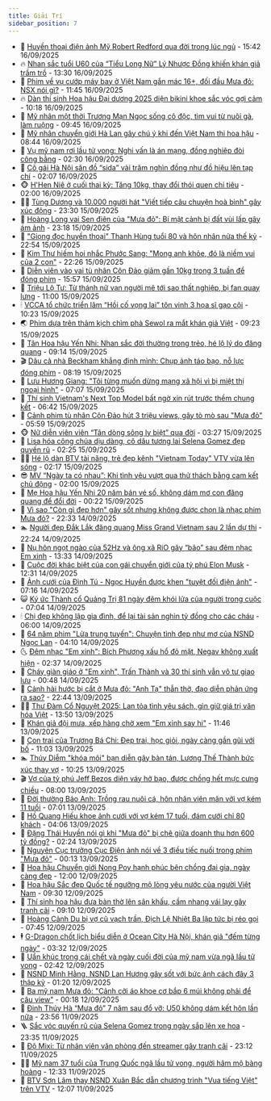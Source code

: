 ```yaml
---
title: Giải Trí
sidebar_position: 7
---
```


<!-- dantri-giai-tri:START -->
- 🤩 [Huyền thoại điện ảnh Mỹ Robert Redford qua đời trong lúc ngủ](https://dantri.com.vn/giai-tri/huyen-thoai-dien-anh-my-robert-redford-qua-doi-trong-luc-ngu-20250916223845901.htm) - 15:42 16/09/2025
- 🔥 [Nhan sắc tuổi U60 của “Tiểu Long Nữ” Lý Nhược Đồng khiến khán giả trầm trồ](https://dantri.com.vn/giai-tri/nhan-sac-tuoi-u60-cua-tieu-long-nu-ly-nhuoc-dong-khien-khan-gia-tram-tro-20250916165544745.htm) - 13:30 16/09/2025
- 🚀 [Phim về vụ cướp máy bay ở Việt Nam gắn mác 16+, đối đầu Mưa đỏ: NSX nói gì?](https://dantri.com.vn/giai-tri/phim-ve-vu-cuop-may-bay-o-viet-nam-gan-mac-16-doi-dau-mua-do-nsx-noi-gi-20250916181800630.htm) - 11:45 16/09/2025
- 🔥 [Dàn thí sinh Hoa hậu Đại dương 2025 diện bikini khoe sắc vóc gợi cảm](https://dantri.com.vn/giai-tri/dan-thi-sinh-hoa-hau-dai-duong-2025-dien-bikini-khoe-sac-voc-goi-cam-20250916120100627.htm) - 10:18 16/09/2025
- 🌈 [Mỹ nhân một thời Trương Mạn Ngọc sống cô độc, tìm vui từ nuôi gà, làm ruộng](https://dantri.com.vn/giai-tri/my-nhan-mot-thoi-truong-man-ngoc-song-co-doc-tim-vui-tu-nuoi-ga-lam-ruong-20250915095237443.htm) - 09:45 16/09/2025
- 📝 [Mỹ nhân chuyển giới Hà Lan gây chú ý khi đến Việt Nam thi hoa hậu](https://dantri.com.vn/giai-tri/my-nhan-chuyen-gioi-ha-lan-gay-chu-y-khi-den-viet-nam-thi-hoa-hau-20250916125040097.htm) - 08:44 16/09/2025
- 💪 [Vụ mỹ nam rơi lầu tử vong: Nghi vấn là án mạng, đồng nghiệp đòi công bằng](https://dantri.com.vn/giai-tri/vu-my-nam-roi-lau-tu-vong-nghi-van-la-an-mang-dong-nghiep-doi-cong-bang-20250916092149595.htm) - 02:30 16/09/2025
- 🤡 [Cô gái Hà Nội săn đồ “sida” vài trăm nghìn đồng như đồ hiệu lên tạp chí](https://dantri.com.vn/giai-tri/co-gai-ha-noi-san-do-sida-vai-tram-nghin-dong-nhu-do-hieu-len-tap-chi-20250905150328202.htm) - 02:07 16/09/2025
- 🐵 [H&#39;Hen Niê ở cuối thai kỳ: Tăng 10kg, thay đổi thói quen chi tiêu](https://dantri.com.vn/giai-tri/hhen-nie-o-cuoi-thai-ky-tang-10kg-thay-doi-thoi-quen-chi-tieu-20250914125843371.htm) - 02:00 16/09/2025
- 🧑‍🏫 [Tùng Dương và 10.000 người hát &quot;Viết tiếp câu chuyện hoà bình&quot; gây xúc động](https://dantri.com.vn/giai-tri/tung-duong-va-10000-nguoi-hat-viet-tiep-cau-chuyen-hoa-binh-gay-xuc-dong-20250916004916579.htm) - 23:30 15/09/2025
- 💂 [Hoàng Long vai Sen điên của &quot;Mưa đỏ&quot;: Bí mật cảnh bị đất vùi lấp gây ám ảnh](https://dantri.com.vn/giai-tri/hoang-long-vai-sen-dien-cua-mua-do-bi-mat-canh-bi-dat-vui-lap-gay-am-anh-20250915015700508.htm) - 23:18 15/09/2025
- 🤠 [&quot;Giọng đọc huyền thoại&quot; Thanh Hùng tuổi 80 và hôn nhân nửa thế kỷ](https://dantri.com.vn/giai-tri/giong-doc-huyen-thoai-thanh-hung-tuoi-80-va-hon-nhan-nua-the-ky-20250916015330932.htm) - 22:54 15/09/2025
- 🫶 [Kim Thư hiếm hoi nhắc Phước Sang: &quot;Mong anh khỏe, đó là niềm vui của 2 con&quot;](https://dantri.com.vn/giai-tri/kim-thu-hiem-hoi-nhac-phuoc-sang-mong-anh-khoe-do-la-niem-vui-cua-2-con-20250911150129707.htm) - 22:26 15/09/2025
- 🦏 [Diễn viên vào vai tù nhân Côn Đảo giảm gần 10kg trong 3 tuần để đóng phim](https://dantri.com.vn/giai-tri/dien-vien-vao-vai-tu-nhan-con-dao-giam-gan-10kg-trong-3-tuan-de-dong-phim-20250915164730028.htm) - 15:57 15/09/2025
- 🧰 [Triệu Lộ Tư: Từ thánh nữ vạn người mê tới sao thất nghiệp, bị fan quay lưng](https://dantri.com.vn/giai-tri/trieu-lo-tu-tu-thanh-nu-van-nguoi-me-toi-sao-that-nghiep-bi-fan-quay-lung-20250914114700098.htm) - 11:00 15/09/2025
- 🕯 [VCCA tổ chức triển lãm “Hồi cố vọng lai” tôn vinh 3 họa sĩ gạo cội](https://dantri.com.vn/giai-tri/vcca-to-chuc-trien-lam-hoi-co-vong-lai-ton-vinh-3-hoa-si-gao-coi-20250915171538091.htm) - 10:23 15/09/2025
- 🌏 [Phim dựa trên thảm kịch chìm phà Sewol ra mắt khán giả Việt](https://dantri.com.vn/giai-tri/phim-dua-tren-tham-kich-chim-pha-sewol-ra-mat-khan-gia-viet-20250915152625614.htm) - 09:23 15/09/2025
- 🌈 [Tân Hoa hậu Yến Nhi: Nhan sắc đời thường trong trẻo, hé lộ lý do đăng quang](https://dantri.com.vn/giai-tri/tan-hoa-hau-yen-nhi-nhan-sac-doi-thuong-trong-treo-he-lo-ly-do-dang-quang-20250915153208122.htm) - 09:14 15/09/2025
- 🎬 [Dâu cả nhà Beckham khẳng định mình: Chụp ảnh táo bạo, nỗ lực đóng phim](https://dantri.com.vn/giai-tri/dau-ca-nha-beckham-khang-dinh-minh-chup-anh-tao-bao-no-luc-dong-phim-20250914145257154.htm) - 08:19 15/09/2025
- 👀 [Lưu Hương Giang: &quot;Tôi từng muốn dừng mạng xã hội vì bị miệt thị ngoại hình&quot;](https://dantri.com.vn/giai-tri/luu-huong-giang-toi-tung-muon-dung-mang-xa-hoi-vi-bi-miet-thi-ngoai-hinh-20250915121615587.htm) - 07:07 15/09/2025
- 🧰 [Thí sinh Vietnam&#39;s Next Top Model bất ngờ xin rút trước thềm chung kết](https://dantri.com.vn/giai-tri/thi-sinh-vietnams-next-top-model-bat-ngo-xin-rut-truoc-them-chung-ket-20250915121106405.htm) - 06:42 15/09/2025
- 🧰 [Cảnh phim tù nhân Côn Đảo hút 3 triệu views, gây tò mò sau &quot;Mưa đỏ&quot;](https://dantri.com.vn/giai-tri/canh-phim-tu-nhan-con-dao-hut-3-trieu-views-gay-to-mo-sau-mua-do-20250915092644323.htm) - 05:59 15/09/2025
- 🐵 [Nữ diễn viên viên “Tân dòng sông ly biệt” qua đời](https://dantri.com.vn/giai-tri/nu-dien-vien-vien-tan-dong-song-ly-biet-qua-doi-20250915100628055.htm) - 03:27 15/09/2025
- 🐘 [Lisa hóa công chúa dịu dàng, cô dâu tương lai Selena Gomez đẹp quyến rũ](https://dantri.com.vn/giai-tri/lisa-hoa-cong-chua-diu-dang-co-dau-tuong-lai-selena-gomez-dep-quyen-ru-20250915091503065.htm) - 02:25 15/09/2025
- 🧑‍💻 [Hé lộ dàn BTV tài năng, trẻ đẹp kênh &quot;Vietnam Today&quot; VTV vừa lên sóng](https://dantri.com.vn/giai-tri/he-lo-dan-btv-tai-nang-tre-dep-kenh-vietnam-today-vtv-vua-len-song-20250915072340629.htm) - 02:17 15/09/2025
- 😎 [MV “Ngày ta có nhau”: Khi tình yêu vượt qua thử thách bằng cam kết chủ động](https://dantri.com.vn/giai-tri/mv-ngay-ta-co-nhau-khi-tinh-yeu-vuot-qua-thu-thach-bang-cam-ket-chu-dong-20250914215905845.htm) - 02:00 15/09/2025
- 🧰 [Mẹ Hoa hậu Yến Nhi 20 năm bán vé số, không dám mơ con đăng quang để đổi đời](https://dantri.com.vn/giai-tri/me-hoa-hau-yen-nhi-20-nam-ban-ve-so-khong-dam-mo-con-dang-quang-de-doi-doi-20250915070927510.htm) - 00:22 15/09/2025
- 🧰 [Vì sao &quot;Còn gì đẹp hơn&quot; gây sốt nhưng không được chọn là nhạc phim Mưa đỏ?](https://dantri.com.vn/giai-tri/vi-sao-con-gi-dep-hon-gay-sot-nhung-khong-duoc-chon-la-nhac-phim-mua-do-20250914112505891.htm) - 22:33 14/09/2025
- 🏊 [Người đẹp Đắk Lắk đăng quang Miss Grand Vietnam sau 2 lần dự thi](https://dantri.com.vn/giai-tri/nguoi-dep-dak-lak-dang-quang-miss-grand-vietnam-sau-2-lan-du-thi-20250914200720182.htm) - 22:24 14/09/2025
- 🌋 [Nụ hôn ngọt ngào của 52Hz và ông xã RiO gây “bão” sau đêm nhạc Em xinh](https://dantri.com.vn/giai-tri/nu-hon-ngot-ngao-cua-52hz-va-ong-xa-rio-gay-bao-sau-dem-nhac-em-xinh-20250914193806719.htm) - 13:33 14/09/2025
- 🔭 [Cuộc đời khác biệt của con gái chuyển giới của tỷ phú Elon Musk](https://dantri.com.vn/giai-tri/cuoc-doi-khac-biet-cua-con-gai-chuyen-gioi-cua-ty-phu-elon-musk-20250914124438901.htm) - 12:31 14/09/2025
- 📝 [Ảnh cưới của Đình Tú - Ngọc Huyền được khen &quot;tuyệt đối điện ảnh&quot;](https://dantri.com.vn/giai-tri/anh-cuoi-cua-dinh-tu-ngoc-huyen-duoc-khen-tuyet-doi-dien-anh-20250914134429943.htm) - 07:16 14/09/2025
- 😺 [Ký ức Thành cổ Quảng Trị 81 ngày đêm khói lửa của người trong cuộc](https://dantri.com.vn/giai-tri/ky-uc-thanh-co-quang-tri-81-ngay-dem-khoi-lua-cua-nguoi-trong-cuoc-20250914134533465.htm) - 07:04 14/09/2025
- 🕯 [Chị đẹp không lập gia đình, để lại tài sản nghìn tỷ đồng cho các cháu](https://dantri.com.vn/giai-tri/chi-dep-khong-lap-gia-dinh-de-lai-tai-san-nghin-ty-dong-cho-cac-chau-20250913152839884.htm) - 06:00 14/09/2025
- 🦄 [64 năm phim &quot;Lửa trung tuyến&quot;: Chuyện tình đẹp như mơ của NSND Ngọc Lan](https://dantri.com.vn/giai-tri/64-nam-phim-lua-trung-tuyen-chuyen-tinh-dep-nhu-mo-cua-nsnd-ngoc-lan-20250914105059513.htm) - 04:10 14/09/2025
- 🌜 [Đêm nhạc &quot;Em xinh&quot;: Bích Phương xấu hổ đỏ mặt, Negav không xuất hiện](https://dantri.com.vn/giai-tri/dem-nhac-em-xinh-bich-phuong-xau-ho-do-mat-negav-khong-xuat-hien-20250914092621931.htm) - 02:37 14/09/2025
- 👹 [Cháy giàn giáo ở &quot;Em xinh&quot;, Trấn Thành và 30 thí sinh vẫn vô tư giao lưu](https://dantri.com.vn/giai-tri/chay-gian-giao-o-em-xinh-tran-thanh-va-30-thi-sinh-van-vo-tu-giao-luu-20250914070547700.htm) - 00:48 14/09/2025
- 🚀 [Cảnh hài hước bị cắt ở Mưa đỏ: &quot;Anh Tạ&quot; thẫn thờ, đạo diễn phản ứng ra sao?](https://dantri.com.vn/giai-tri/canh-hai-huoc-bi-cat-o-mua-do-anh-ta-than-tho-dao-dien-phan-ung-ra-sao-20250911132519656.htm) - 22:44 13/09/2025
- 🧑‍💻 [Thư Đàm Cổ Nguyệt 2025: Lan tỏa tình yêu sách, gìn giữ giá trị văn hóa Việt](https://dantri.com.vn/giai-tri/thu-dam-co-nguyet-2025-lan-toa-tinh-yeu-sach-gin-giu-gia-tri-van-hoa-viet-20250913204752808.htm) - 13:50 13/09/2025
- 🦩 [Khán giả đội mưa, xếp hàng chờ xem &quot;Em xinh say hi&quot;](https://dantri.com.vn/giai-tri/khan-gia-doi-mua-xep-hang-cho-xem-em-xinh-say-hi-20250913180301703.htm) - 11:46 13/09/2025
- 💫 [Con trai của Trương Bá Chi: Đẹp trai, học giỏi, ngày càng gần gũi với bố](https://dantri.com.vn/giai-tri/con-trai-cua-truong-ba-chi-dep-trai-hoc-gioi-ngay-cang-gan-gui-voi-bo-20250913102245427.htm) - 11:03 13/09/2025
- 🏊 [Thúy Diễm &quot;khóa môi&quot; bạn diễn gây bàn tán, Lương Thế Thành bức xúc thay vợ](https://dantri.com.vn/giai-tri/thuy-diem-khoa-moi-ban-dien-gay-ban-tan-luong-the-thanh-buc-xuc-thay-vo-20250913105635975.htm) - 10:25 13/09/2025
- 🎬 [Vợ của tỷ phú Jeff Bezos diện váy hở bạo, được chồng hết mực cưng chiều](https://dantri.com.vn/giai-tri/vo-cua-ty-phu-jeff-bezos-dien-vay-ho-bao-duoc-chong-het-muc-cung-chieu-20250913120544011.htm) - 08:00 13/09/2025
- 💃 [Đời thường Bảo Anh: Trồng rau nuôi cá, hôn nhân viên mãn với vợ kém 11 tuổi](https://dantri.com.vn/giai-tri/doi-thuong-bao-anh-trong-rau-nuoi-ca-hon-nhan-vien-man-voi-vo-kem-11-tuoi-20250913075828769.htm) - 07:01 13/09/2025
- 🌊 [Hồ Quang Hiếu khoe ảnh cưới với vợ kém 17 tuổi, đám cưới chỉ 80 khách](https://dantri.com.vn/giai-tri/ho-quang-hieu-khoe-anh-cuoi-voi-vo-kem-17-tuoi-dam-cuoi-chi-80-khach-20250913092037628.htm) - 04:06 13/09/2025
- 🧰 [Đặng Thái Huyền nói gì khi &quot;Mưa đỏ&quot; bị chê giữa doanh thu hơn 600 tỷ đồng?](https://dantri.com.vn/giai-tri/dang-thai-huyen-noi-gi-khi-mua-do-bi-che-giua-doanh-thu-hon-600-ty-dong-20250913013959973.htm) - 02:24 13/09/2025
- 🦣 [Nguyên Cục trưởng Cục Điện ảnh nói về 3 điều tiếc nuối trong phim &quot;Mưa đỏ&quot;](https://dantri.com.vn/giai-tri/nguyen-cuc-truong-cuc-dien-anh-noi-ve-3-dieu-tiec-nuoi-trong-phim-mua-do-20250912011141652.htm) - 00:13 13/09/2025
- 🥷 [Hoa hậu Chuyển giới Nong Poy hạnh phúc bên chồng đại gia, ngày càng đẹp](https://dantri.com.vn/giai-tri/hoa-hau-chuyen-gioi-nong-poy-hanh-phuc-ben-chong-dai-gia-ngay-cang-dep-20250912075936830.htm) - 12:00 12/09/2025
- 🦏 [Hoa hậu Sắc đẹp Quốc tế ngưỡng mộ lòng yêu nước của người Việt Nam](https://dantri.com.vn/giai-tri/hoa-hau-sac-dep-quoc-te-nguong-mo-long-yeu-nuoc-cua-nguoi-viet-nam-20250912160214905.htm) - 09:30 12/09/2025
- 🫶 [Thí sinh hoa hậu đưa bàn thờ lên sân khấu, cầm nhang vái lạy gây tranh cãi](https://dantri.com.vn/giai-tri/thi-sinh-hoa-hau-dua-ban-tho-len-san-khau-cam-nhang-vai-lay-gay-tranh-cai-20250912150250781.htm) - 09:10 12/09/2025
- 💼 [Hoàng Cảnh Du bị vợ cũ vạch trần, Địch Lệ Nhiệt Ba lập tức bị réo gọi](https://dantri.com.vn/giai-tri/hoang-canh-du-bi-vo-cu-vach-tran-dich-le-nhiet-ba-lap-tuc-bi-reo-goi-20250912120549928.htm) - 07:45 12/09/2025
- 🕴 [G-Dragon chốt lịch biểu diễn ở Ocean City Hà Nội, khán giả &quot;đếm từng ngày&quot;](https://dantri.com.vn/giai-tri/g-dragon-chot-lich-bieu-dien-o-ocean-city-ha-noi-khan-gia-dem-tung-ngay-20250912102911566.htm) - 03:32 12/09/2025
- 🐲 [Uẩn khúc trong cái chết và ngày cuối đời của mỹ nam vừa ngã lầu tử vong](https://dantri.com.vn/giai-tri/uan-khuc-trong-cai-chet-va-ngay-cuoi-doi-cua-my-nam-vua-nga-lau-tu-vong-20250912084500571.htm) - 02:42 12/09/2025
- 🐘 [NSND Minh Hằng, NSND Lan Hương gây sốt với bức ảnh cách đây 3 thập kỷ](https://dantri.com.vn/giai-tri/nsnd-minh-hang-nsnd-lan-huong-gay-sot-voi-buc-anh-cach-day-3-thap-ky-20250911233921232.htm) - 01:20 12/09/2025
- 🤭 [Ba mỹ nam Mưa đỏ: &quot;Cảnh cởi áo khoe cơ bắp 6 múi không phải để câu view&quot;](https://dantri.com.vn/giai-tri/ba-my-nam-mua-do-canh-coi-ao-khoe-co-bap-6-mui-khong-phai-de-cau-view-20250912065244281.htm) - 00:18 12/09/2025
- 💯 [Đinh Thúy Hà “Mưa đỏ” 7 năm sau đổ vỡ: U50 không dám kết hôn lần nữa](https://dantri.com.vn/giai-tri/dinh-thuy-ha-mua-do-7-nam-sau-do-vo-u50-khong-dam-ket-hon-lan-nua-20250912003944234.htm) - 23:56 11/09/2025
- 🪜 [Sắc vóc quyến rũ của Selena Gomez trong ngày sắp lên xe hoa](https://dantri.com.vn/giai-tri/sac-voc-quyen-ru-cua-selena-gomez-trong-ngay-sap-len-xe-hoa-20250911102219843.htm) - 23:35 11/09/2025
- 👹 [Độ Mixi: Từ nhân viên văn phòng đến streamer gây tranh cãi](https://dantri.com.vn/giai-tri/do-mixi-tu-nhan-vien-van-phong-den-streamer-gay-tranh-cai-20250911215444710.htm) - 23:12 11/09/2025
- 🧑‍🏫 [Mỹ nam 37 tuổi của Trung Quốc ngã lầu tử vong, người hâm mộ bàng hoàng](https://dantri.com.vn/giai-tri/my-nam-37-tuoi-cua-trung-quoc-nga-lau-tu-vong-nguoi-ham-mo-bang-hoang-20250911192037976.htm) - 12:33 11/09/2025
- 🐘 [BTV Sơn Lâm thay NSND Xuân Bắc dẫn chương trình &quot;Vua tiếng Việt&quot; trên VTV](https://dantri.com.vn/giai-tri/btv-son-lam-thay-nsnd-xuan-bac-dan-chuong-trinh-vua-tieng-viet-tren-vtv-20250911183341482.htm) - 12:07 11/09/2025<!-- dantri-giai-tri:END -->
